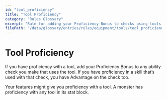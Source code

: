 ```yaml
---
id: "tool_proficiency"
title: "Tool Proficiency"
category: "Rules Glossary"
excerpt: "Rule for adding your Proficiency Bonus to checks using tools."
filePath: "/data/glossary/entries/rules/equipment/tools/tool_proficiency.md"
---
```

# Tool Proficiency
If you have proficiency with a tool, add your Proficiency Bonus to any ability check you make that uses the tool. If you have proficiency in a skill that’s used with that check, you have Advantage on the check too.

Your features might give you proficiency with a tool. A monster has proficiency with any tool in its stat block.